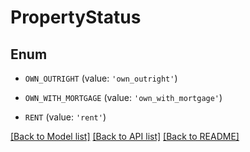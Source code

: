 # PropertyStatus


## Enum

* `OWN_OUTRIGHT` (value: `'own_outright'`)

* `OWN_WITH_MORTGAGE` (value: `'own_with_mortgage'`)

* `RENT` (value: `'rent'`)

[[Back to Model list]](../README.md#documentation-for-models) [[Back to API list]](../README.md#documentation-for-api-endpoints) [[Back to README]](../README.md)


